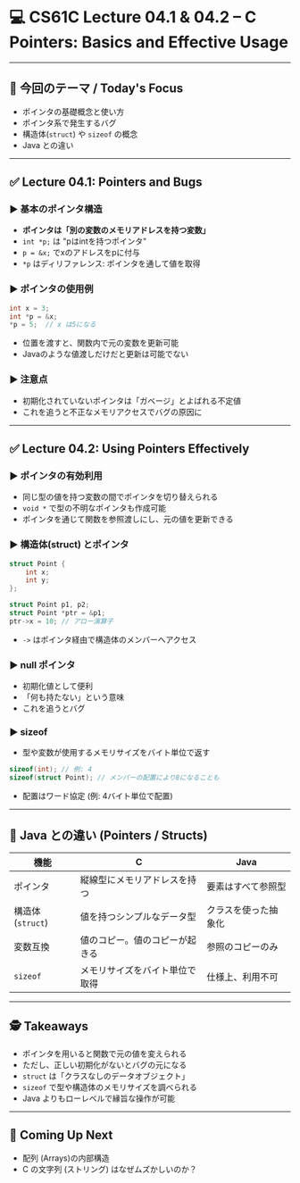 # 💻 CS61C Lecture 04.1 & 04.2 – C Pointers: Basics and Effective Usage

---

## 🌟 今回のテーマ / Today's Focus

- ポインタの基礎概念と使い方
- ポインタ系で発生するバグ
- 構造体(`struct`) や `sizeof` の概念
- Java との違い

---

## ✅ Lecture 04.1: Pointers and Bugs

### ▶ 基本のポインタ構造

- **ポインタは「別の変数のメモリアドレスを持つ変数」**
- `int *p;` は "pはintを持つポインタ"
- `p = &x;` でxのアドレスをpに付与
- `*p` はディリファレンス: ポインタを通して値を取得

### ▶ ポインタの使用例

```c
int x = 3;
int *p = &x;
*p = 5;  // x は5になる
```

- 位置を渡すと、関数内で元の変数を更新可能
- Javaのような値渡しだけだと更新は可能でない

### ▶ 注意点

- 初期化されていないポインタは「ガベージ」とよばれる不定値
- これを追うと不正なメモリアクセスでバグの原因に

---

## ✅ Lecture 04.2: Using Pointers Effectively

### ▶ ポインタの有効利用

- 同じ型の値を持つ変数の間でポインタを切り替えられる
- `void *` で型の不明なポインタも作成可能
- ポインタを通じて関数を参照渡しにし、元の値を更新できる

### ▶ 構造体(struct) とポインタ

```c
struct Point {
    int x;
    int y;
};

struct Point p1, p2;
struct Point *ptr = &p1;
ptr->x = 10; // アロー演算子
```

- `->` はポインタ経由で構造体のメンバーへアクセス

### ▶ null ポインタ

- 初期化値として便利
- 「何も持たない」という意味
- これを追うとバグ

### ▶ sizeof

- 型や変数が使用するメモリサイズをバイト単位で返す

```c
sizeof(int); // 例: 4
sizeof(struct Point); // メンバーの配置により8になることも
```

- 配置はワード協定 (例: 4バイト単位で配置)

---

## 🧐 Java との違い (Pointers / Structs)

| 機能            | C                                                  | Java                            |
|-------------------------|-----------------------------------------------------|----------------------------------|
| ポインタ            | 縦線型にメモリアドレスを持つ       | 要素はすべて参照型             |
| 構造体(`struct`)  | 値を持つシンプルなデータ型         | クラスを使った抽象化         |
| 変数互換       | 値のコピー。値のコピーが起きる | 参照のコピーのみ               |
| `sizeof`               | メモリサイズをバイト単位で取得   | 仕様上、利用不可                  |

---

## 🕵️ Takeaways

- ポインタを用いると関数で元の値を変えられる
- ただし、正しい初期化がないとバグの元になる
- `struct` は「クラスなしのデータオブジェクト」
- `sizeof` で型や構造体のメモリサイズを調べられる
- Java よりもローレベルで縁旨な操作が可能

---

## 📆 Coming Up Next

- 配列 (Arrays)の内部構造
- C の文字列 (ストリング) はなぜムズかしいのか？

